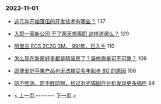 ### 2023-11-01 
- [这几年开始落伍的开发技术有哪些？](https://www.v2ex.com/t/987300) 137
- [入职一家新公司 干了两天想离职 这样道德么？](https://www.v2ex.com/t/987260) 129
- [阿里云 ECS 2C2G 3M， 99/年，已入手](https://www.v2ex.com/t/987267) 110
- [怎么现在新房好多都是精装房了？装修质量可不可靠？](https://www.v2ex.com/t/987299) 109
- [即使爱好苹果产品也无法接受多年起步 8G 的原因](https://www.v2ex.com/t/987259) 106
- [防不胜防，防不胜防啊，经过对光猫固件分析发现更多插件](https://www.v2ex.com/t/987392) 84 

- [ < 上一页 ](https://github.com/able8/v2ex-hot-record/blob/master/2023-10-31.md) -------- [ 下一页 > ](https://github.com/able8/v2ex-hot-record/blob/master/2023-11-02.md)